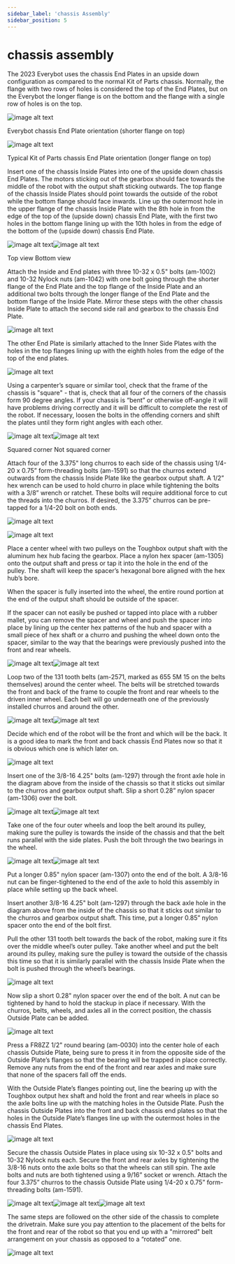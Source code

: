 ```yaml
---
sidebar_label: 'chassis Assembly'
sidebar_position: 5
---
```


# chassis assembly

The 2023 Everybot uses the chassis End Plates in an upside down configuration as compared to the normal Kit of Parts chassis. Normally, the flange with two rows of holes is considered the top of the End Plates, but on the Everybot the longer flange is on the bottom and the flange with a single row of holes is on the top.

![image alt text](/media/chassis/image_53.jpg)

Everybot chassis End Plate orientation (shorter flange on top)

![image alt text](/media/chassis/image_54.jpg)

Typical Kit of Parts chassis End Plate orientation (longer flange on top)

Insert one of the chassis Inside Plates into one of the upside down chassis End Plates. The motors sticking out of the gearbox should face towards the middle of the robot with the output shaft sticking outwards. The top flange of the chassis Inside Plates should point towards the outside of the robot while the bottom flange should face inwards. Line up the outermost hole in the upper flange of the chassis Inside Plate with the 8th hole in from the edge of the top of the (upside down) chassis End Plate, with the first two holes in the bottom flange lining up with the 10th holes in from the edge of the bottom of the (upside down) chassis End Plate.

![image alt text](/media/chassis/image_55.jpg)![image alt text](/media/chassis/image_56.jpg)

Top view							Bottom view

Attach the Inside and End plates with three 10-32 x 0.5" bolts (am-1002) and 10-32 Nylock nuts (am-1042) with one bolt going through the shorter flange of the End Plate and the top flange of the Inside Plate and an additional two bolts through the longer flange of the End Plate and the bottom flange of the Inside Plate. Mirror these steps with the other chassis Inside Plate to attach the second side rail and gearbox to the chassis End Plate.

![image alt text](/media/chassis/image_58.jpg)

The other End Plate is similarly attached to the Inner Side Plates with the holes in the top flanges lining up with the eighth holes from the edge of the top of the end plates.

![image alt text](/media/chassis/image_59.png)

Using a carpenter’s square or similar tool, check that the frame of the chassis is "square" - that is, check that all four of the corners of the chassis form 90 degree angles. If your chassis is “bent” or otherwise off-angle it will have problems driving correctly and it will be difficult to complete the rest of the robot. If necessary, loosen the bolts in the offending corners and shift the plates until they form right angles with each other.

![image alt text](/media/chassis/image_60.jpg)![image alt text](/media/chassis/image_61.jpg)

Squared corner			Not squared corner

Attach four of the 3.375" long churros to each side of the chassis using 1/4-20 x 0.75” form-threading bolts (am-1591) so that the churros extend outwards from the chassis Inside Plate like the gearbox output shaft. A 1/2” hex wrench can be used to hold churro in place while tightening the bolts with a 3/8” wrench or ratchet. These bolts will require additional force to cut the threads into the churros. If desired, the 3.375” churros can be pre-tapped for a 1/4-20 bolt on both ends.

![image alt text](/media/chassis/image_62.jpg)

![image alt text](/media/chassis/image_63.png)

Place a center wheel with two pulleys on the Toughbox output shaft with the aluminum hex hub facing the gearbox. Place a nylon hex spacer (am-1305) onto the output shaft and press or tap it into the hole in the end of the pulley. The shaft will keep the spacer’s hexagonal bore aligned with the hex hub’s bore.

When the spacer is fully inserted into the wheel, the entire round portion at the end of the output shaft should be outside of the spacer.

If the spacer can not easily be pushed or tapped into place with a rubber mallet, you can remove the spacer and wheel and push the spacer into place by lining up the center hex patterns of the hub and spacer with a small piece of hex shaft or a churro and pushing the wheel down onto the spacer, similar to the way that the bearings were previously pushed into the front and rear wheels.

![image alt text](/media/chassis/image_64.jpg)![image alt text](/media/chassis/image_65.jpg)

Loop two of the 131 tooth belts (am-2571, marked as 655 5M 15 on the belts themselves) around the center wheel. The belts will be stretched towards the front and back of the frame to couple the front and rear wheels to the driven inner wheel. Each belt will go underneath one of the previously installed churros and around the other.

![image alt text](/media/chassis/image_66.jpg)![image alt text](/media/chassis/image_67.jpg)

Decide which end of the robot will be the front and which will be the back. It is a good idea to mark the front and back chassis End Plates now so that it is obvious which one is which later on.

![image alt text](/media/chassis/image_68.png)

Insert one of the 3/8-16 4.25" bolts (am-1297) through the front axle hole in the diagram above from the inside of the chassis so that it sticks out similar to the churros and gearbox output shaft. Slip a short 0.28” nylon spacer (am-1306) over the bolt.

![image alt text](/media/chassis/image_69.jpg)![image alt text](/media/chassis/image_70.jpg)

Take one of the four outer wheels and loop the belt around its pulley, making sure the pulley is towards the inside of the chassis and that the belt runs parallel with the side plates. Push the bolt through the two bearings in the wheel.

![image alt text](/media/chassis/image_71.jpg)![image alt text](/media/chassis/image_72.jpg)

Put a longer 0.85" nylon spacer (am-1307) onto the end of the bolt. A 3/8-16 nut can be finger-tightened to the end of the axle to hold this assembly in place while setting up the back wheel.

Insert another 3/8-16 4.25" bolt (am-1297) through the back axle hole in the diagram above from the inside of the chassis so that it sticks out similar to the churros and gearbox output shaft. This time, put a longer 0.85” nylon spacer onto the end of the bolt first.

Pull the other 131 tooth belt towards the back of the robot, making sure it fits over the middle wheel’s outer pulley. Take another wheel and put the belt around its pulley, making sure the pulley is toward the outside of the chassis this time so that it is similarly parallel with the chassis Inside Plate when the bolt is pushed through the wheel’s bearings. 

![image alt text](/media/chassis/image_75.jpg)

Now slip a short 0.28" nylon spacer over the end of the bolt. A nut can be tightened by hand to hold the stackup in place if necessary. With the churros, belts, wheels, and axles all in the correct position, the chassis Outside Plate can be added.

![image alt text](/media/chassis/image_76.jpg)

Press a FR8ZZ 1/2" round bearing (am-0030) into the center hole of each chassis Outside Plate, being sure to press it in from the opposite side of the Outside Plate’s flanges so that the bearing will be trapped in place correctly. Remove any nuts from the end of the front and rear axles and make sure that none of the spacers fall off the ends.

With the Outside Plate’s flanges pointing out, line the bearing up with the Toughbox output hex shaft and hold the front and rear wheels in place so the axle bolts line up with the matching holes in the Outside Plate. Push the chassis Outside Plates into the front and back chassis end plates so that the holes in the Outside Plate’s flanges line up with the outermost holes in the chassis End Plates.

![image alt text](/media/chassis/image_77.jpg)

Secure the chassis Outside Plates in place using six 10-32 x 0.5" bolts and 10-32 Nylock nuts each. Secure the front and rear axles by tightening the 3/8-16 nuts onto the axle bolts so that the wheels can still spin. The axle bolts and nuts are both tightened using a 9/16” socket or wrench. Attach the four 3.375” churros to the chassis Outside Plate using 1/4-20 x 0.75” form-threading bolts (am-1591).

![image alt text](/media/chassis/image_78.png)![image alt text](/media/chassis/image_79.jpg)![image alt text](/media/chassis/image_80.jpg)

The same steps are followed on the other side of the chassis to complete the drivetrain. Make sure you pay attention to the placement of the belts for the front and rear of the robot so that you end up with a "mirrored" belt arrangement on your chassis as opposed to a “rotated” one.

![image alt text](/media/chassis/image_81.jpg)